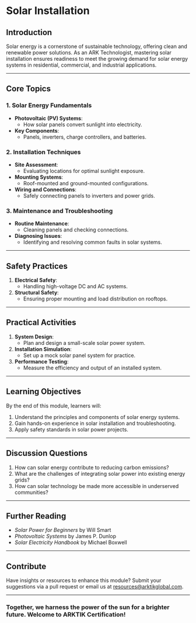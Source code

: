 
# **Solar Installation**

## **Introduction**
Solar energy is a cornerstone of sustainable technology, offering clean and renewable power solutions. As an ARK Technologist, mastering solar installation ensures readiness to meet the growing demand for solar energy systems in residential, commercial, and industrial applications.

---

## **Core Topics**
### **1. Solar Energy Fundamentals**
- **Photovoltaic (PV) Systems**:
  - How solar panels convert sunlight into electricity.
- **Key Components**:
  - Panels, inverters, charge controllers, and batteries.

### **2. Installation Techniques**
- **Site Assessment**:
  - Evaluating locations for optimal sunlight exposure.
- **Mounting Systems**:
  - Roof-mounted and ground-mounted configurations.
- **Wiring and Connections**:
  - Safely connecting panels to inverters and power grids.

### **3. Maintenance and Troubleshooting**
- **Routine Maintenance**:
  - Cleaning panels and checking connections.
- **Diagnosing Issues**:
  - Identifying and resolving common faults in solar systems.

---

## **Safety Practices**
1. **Electrical Safety**:
   - Handling high-voltage DC and AC systems.
2. **Structural Safety**:
   - Ensuring proper mounting and load distribution on rooftops.

---

## **Practical Activities**
1. **System Design**:
   - Plan and design a small-scale solar power system.
2. **Installation Simulation**:
   - Set up a mock solar panel system for practice.
3. **Performance Testing**:
   - Measure the efficiency and output of an installed system.

---

## **Learning Objectives**
By the end of this module, learners will:
1. Understand the principles and components of solar energy systems.
2. Gain hands-on experience in solar installation and troubleshooting.
3. Apply safety standards in solar power projects.

---

## **Discussion Questions**
1. How can solar energy contribute to reducing carbon emissions?
2. What are the challenges of integrating solar power into existing energy grids?
3. How can solar technology be made more accessible in underserved communities?

---

## **Further Reading**
- *Solar Power for Beginners* by Will Smart
- *Photovoltaic Systems* by James P. Dunlop
- *Solar Electricity Handbook* by Michael Boxwell

---

## **Contribute**
Have insights or resources to enhance this module? Submit your suggestions via a pull request or email us at [resources@arktikglobal.com](mailto:resources@arktikglobal.com).

---

### **Together, we harness the power of the sun for a brighter future. Welcome to ARKTIK Certification!**
